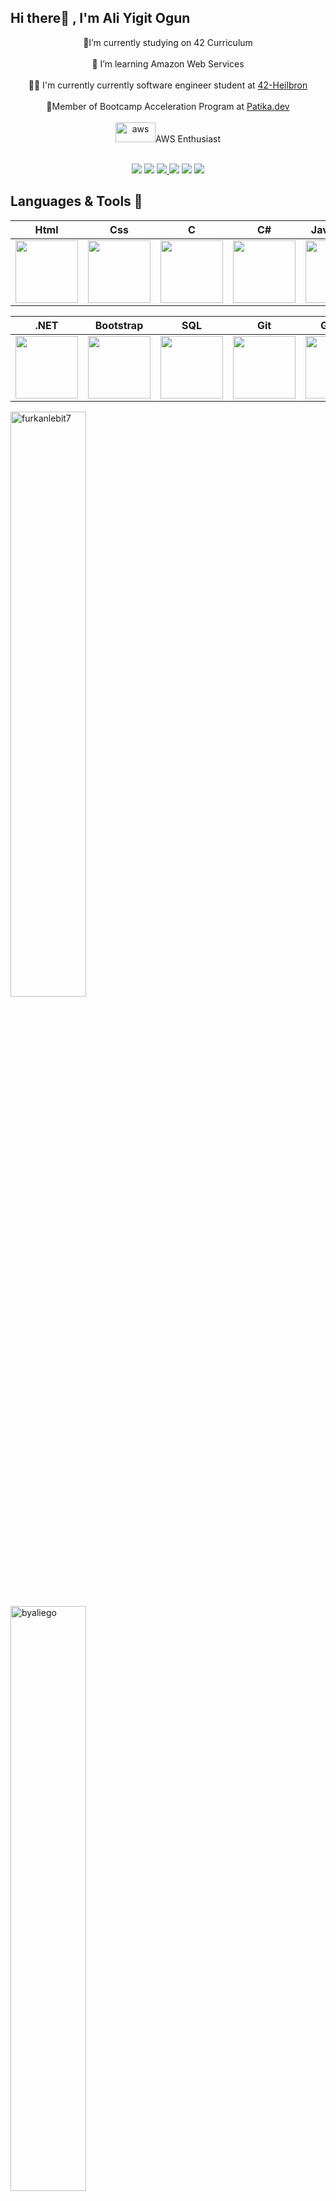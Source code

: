 
## Hi there👋 , I'm Ali Yigit Ogun

<p align="center">
🔭I’m currently studying on 42 Curriculum</br></br>🌱 I’m learning Amazon Web Services</br></br>👨‍💻 I'm currently currently software engineer student at <a target="_blank" href="https://www.42heilbronn.de/en/">42-Heilbron</a></br></br>
🚀Member of Bootcamp Acceleration Program at <a target="_blank" href="https://www.patika.dev">Patika.dev</a></br></br>
<a href="https://emoji.gg/emoji/8708-aws"><img vertical-align="2px" src="https://emoji.gg/assets/emoji/8708-aws.png" width="64px" height="32px" alt="aws"></a>AWS Enthusiast </br></br>
</p>


<p align="center">
 <a target="_blank" href="https://github.com/byaliego"><img src="https://img.shields.io/badge/GitHub-100000?style=for-the-badge&logo=github&logoColor=white"></a>
  <a target="_blank" href="https://www.hackerrank.com/yigitogun"><img src="https://img.shields.io/badge/-Hackerrank-2EC866?style=for-the-badge&logo=HackerRank&logoColor=white"></a>
  <a target="_blank" href="https://www.linkedin.com/in/ayogun/"><img src="https://img.shields.io/badge/LinkedIn-0077B5?style=for-the-badge&logo=linkedin&logoColor=white">   </a>
  <a target="_blank" href="https://twitter.com/otigiy"><img src="https://img.shields.io/badge/Twitter-1DA1F2?style=for-the-badge&logo=twitter&logoColor=white"></a>
 <a target="_blank" href="mailto:yigitogun@gmail.com"><img src="https://img.shields.io/badge/Gmail-D14836?style=for-the-badge&logo=gmail&logoColor=white"></a>
 <a target="_blank" href="https://medium.com/@yigitogun"><img src="https://img.shields.io/badge/Medium-12100E?style=for-the-badge&logo=medium&logoColor=white"></a>
  </p>


## Languages & Tools 💪

|Html|Css|C|C#|Javascript|React|Redux|AWS
|:-:|:-:|:-:|:-:|:-:|:-:|:-:|:-:|
|<img style="width: 100px" src="https://media.giphy.com/media/QssGEmpkyEOhBCb7e1/giphy.gif">|<img style="width: 100px" src="https://media.giphy.com/media/CEHtFH3rJ6xdhBUKIT/giphy.gif">|<img style="width: 100px" src="https://upload.wikimedia.org/wikipedia/commons/thumb/1/18/C_Programming_Language.svg/1200px-C_Programming_Language.svg.png">|<img style="width: 100px" src="https://seeklogo.com/images/C/c-sharp-c-logo-02F17714BA-seeklogo.com.png">|<img style="width: 100px" src="https://media.giphy.com/media/ln7z2eWriiQAllfVcn/giphy.gif">|<img style="width: 100px" src="https://media.giphy.com/media/eNAsjO55tPbgaor7ma/giphy.gif">|<img style="width: 100px" src="https://seeklogo.com/images/R/redux-logo-9CA6836C12-seeklogo.com.png">|<img style="width: 100px" src="https://d1muf25xaso8hp.cloudfront.net/https%3A%2F%2Fs3.amazonaws.com%2Fappforest_uf%2Ff1626431185579x696909144901865600%2F%25231-AWS-File-uploader-Any-size%25281%2529.gif?w=&h=&auto=compress&dpr=1&fit=max">

|.NET|Bootstrap|SQL|Git|Github|VS Code|Python
|:-:|:-:|:-:|:-:|:-:|:-:|:-:|
|<img style="width: 100px" src="https://upload.wikimedia.org/wikipedia/commons/thumb/e/ee/.NET_Core_Logo.svg/1024px-.NET_Core_Logo.svg.png">|<img style="width: 100px" src="https://media2.giphy.com/media/Sr8xDpMwVKOHUWDVRD/giphy.gif?cid=6c09b9521b8r2almq2m8f5noc396mgddyom161xj91bbsf0l&rid=giphy.gif&ct=s">|<img style="width: 100px" src="https://media1.giphy.com/media/EK5nB6wQKKN86j7GWx/giphy.gif?cid=790b76113fd65a9386daf6b2bd86487884627fdfdf1a597a&rid=giphy.gif&ct=s">|<img style="width: 100px" src="https://media.giphy.com/media/kH1DBkPNyZPOk0BxrM/giphy.gif">|<img style="width: 100px" src="https://media.giphy.com/media/KzJkzjggfGN5Py6nkT/giphy.gif">|<img style="width: 100px" src="https://media.giphy.com/media/IdyAQJVN2kVPNUrojM/giphy.gif">|<img style="width: 100px" src="https://media.giphy.com/media/KAq5w47R9rmTuvWOWa/giphy.gif">


<span><img style="width: 49%" src="https://github-readme-stats.vercel.app/api?username=byaliego&show_icons=true&locale=en" alt="furkanlebit7" /></span>
<br/>
<span><img style="width: 49%" src="https://github-readme-streak-stats.herokuapp.com/?user=byaliego&" alt="byaliego" /></span>
<br/>
<span><img style="width: 30%" src="https://github-readme-stats.vercel.app/api/top-langs?username=byaliego&show_icons=true&locale=en&layout=compact" alt="byaliego" /></span>
 



